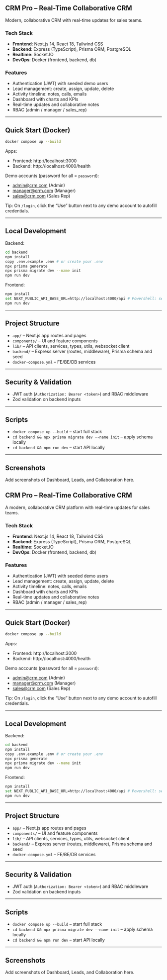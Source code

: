 ## CRM Pro – Real-Time Collaborative CRM

Modern, collaborative CRM with real-time updates for sales teams.

### Tech Stack
- **Frontend**: Next.js 14, React 18, Tailwind CSS
- **Backend**: Express (TypeScript), Prisma ORM, PostgreSQL
- **Realtime**: Socket.IO
- **DevOps**: Docker (frontend, backend, db)

### Features
- Authentication (JWT) with seeded demo users
- Lead management: create, assign, update, delete
- Activity timeline: notes, calls, emails
- Dashboard with charts and KPIs
- Real-time updates and collaborative notes
- RBAC (admin / manager / sales_rep)

---

## Quick Start (Docker)
```bash
docker compose up --build
```
Apps:
- Frontend: http://localhost:3000
- Backend:  http://localhost:4000/health

Demo accounts (password for all = `password`):
- admin@crm.com (Admin)
- manager@crm.com (Manager)
- sales@crm.com (Sales Rep)

Tip: On `/login`, click the “Use” button next to any demo account to autofill credentials.

---

## Local Development
Backend:
```bash
cd backend
npm install
copy .env.example .env # or create your .env
npx prisma generate
npx prisma migrate dev --name init
npm run dev
```
Frontend:
```bash
npm install
set NEXT_PUBLIC_API_BASE_URL=http://localhost:4000/api # Powershell: setx ... or export on *nix
npm run dev
```

---

## Project Structure
- `app/` – Next.js app routes and pages
- `components/` – UI and feature components
- `lib/` – API clients, services, types, utils, websocket client
- `backend/` – Express server (routes, middleware), Prisma schema and seed
- `docker-compose.yml` – FE/BE/DB services

---

## Security & Validation
- JWT auth (`Authorization: Bearer <token>`) and RBAC middleware
- Zod validation on backend inputs

---

## Scripts
- `docker compose up --build` – start full stack
- `cd backend && npx prisma migrate dev --name init` – apply schema locally
- `cd backend && npm run dev` – start API locally

---

## Screenshots
Add screenshots of Dashboard, Leads, and Collaboration here.


## CRM Pro – Real-Time Collaborative CRM

A modern, collaborative CRM platform with real-time updates for sales teams.

### Tech Stack
- **Frontend**: Next.js 14, React 18, Tailwind CSS
- **Backend**: Express (TypeScript), Prisma ORM, PostgreSQL
- **Realtime**: Socket.IO
- **DevOps**: Docker (frontend, backend, db)

### Features
- Authentication (JWT) with seeded demo users
- Lead management: create, assign, update, delete
- Activity timeline: notes, calls, emails
- Dashboard with charts and KPIs
- Real-time updates and collaborative notes
- RBAC (admin / manager / sales_rep)

---

## Quick Start (Docker)
```bash
docker compose up --build
```
Apps:
- Frontend: http://localhost:3000
- Backend:  http://localhost:4000/health

Demo accounts (password for all = `password`):
- admin@crm.com (Admin)
- manager@crm.com (Manager)
- sales@crm.com (Sales Rep)

Tip: On `/login`, click the “Use” button next to any demo account to autofill credentials.

---

## Local Development
Backend:
```bash
cd backend
npm install
copy .env.example .env # or create your .env
npx prisma generate
npx prisma migrate dev --name init
npm run dev
```
Frontend:
```bash
npm install
set NEXT_PUBLIC_API_BASE_URL=http://localhost:4000/api # Powershell: setx ... or export on *nix
npm run dev
```

---

## Project Structure
- `app/` – Next.js app routes and pages
- `components/` – UI and feature components
- `lib/` – API clients, services, types, utils, websocket client
- `backend/` – Express server (routes, middleware), Prisma schema and seed
- `docker-compose.yml` – FE/BE/DB services

---

## Security & Validation
- JWT auth (`Authorization: Bearer <token>`) and RBAC middleware
- Zod validation on backend inputs

---

## Scripts
- `docker compose up --build` – start full stack
- `cd backend && npx prisma migrate dev --name init` – apply schema locally
- `cd backend && npm run dev` – start API locally

---

## Screenshots
Add screenshots of Dashboard, Leads, and Collaboration here.
